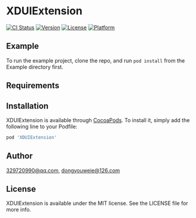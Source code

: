 # XDUIExtension

[![CI Status](https://img.shields.io/travis/329720990@qq.com/XDUIExtension.svg?style=flat)](https://travis-ci.org/329720990@qq.com/XDUIExtension)
[![Version](https://img.shields.io/cocoapods/v/XDUIExtension.svg?style=flat)](https://cocoapods.org/pods/XDUIExtension)
[![License](https://img.shields.io/cocoapods/l/XDUIExtension.svg?style=flat)](https://cocoapods.org/pods/XDUIExtension)
[![Platform](https://img.shields.io/cocoapods/p/XDUIExtension.svg?style=flat)](https://cocoapods.org/pods/XDUIExtension)

## Example

To run the example project, clone the repo, and run `pod install` from the Example directory first.

## Requirements

## Installation

XDUIExtension is available through [CocoaPods](https://cocoapods.org). To install
it, simply add the following line to your Podfile:

```ruby
pod 'XDUIExtension'
```

## Author

329720990@qq.com, dongyouweie@126.com

## License

XDUIExtension is available under the MIT license. See the LICENSE file for more info.
